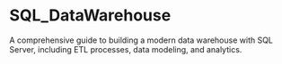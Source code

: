 # SQL_DataWarehouse
A comprehensive guide to building a modern data warehouse with SQL Server, including ETL processes, data modeling, and analytics.

